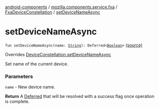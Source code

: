 [android-components](../../index.md) / [mozilla.components.service.fxa](../index.md) / [FxaDeviceConstellation](index.md) / [setDeviceNameAsync](./set-device-name-async.md)

# setDeviceNameAsync

`fun setDeviceNameAsync(name: `[`String`](https://kotlinlang.org/api/latest/jvm/stdlib/kotlin/-string/index.html)`): Deferred<`[`Boolean`](https://kotlinlang.org/api/latest/jvm/stdlib/kotlin/-boolean/index.html)`>` [(source)](https://github.com/mozilla-mobile/android-components/blob/master/components/service/firefox-accounts/src/main/java/mozilla/components/service/fxa/FxaDeviceConstellation.kt#L84)

Overrides [DeviceConstellation.setDeviceNameAsync](../../mozilla.components.concept.sync/-device-constellation/set-device-name-async.md)

Set name of the current device.

### Parameters

`name` - New device name.

**Return**
A [Deferred](#) that will be resolved with a success flag once operation is complete.


